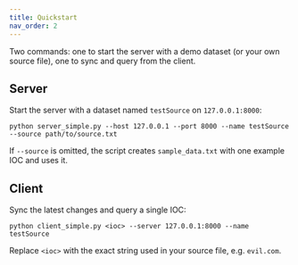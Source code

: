 ```yaml
---
title: Quickstart
nav_order: 2
---
```


Two commands: one to start the server with a demo dataset (or your own source file), one to sync and query from the client.

## Server

Start the server with a dataset named `testSource` on `127.0.0.1:8000`:

```
python server_simple.py --host 127.0.0.1 --port 8000 --name testSource --source path/to/source.txt
```

If `--source` is omitted, the script creates `sample_data.txt` with one example IOC and uses it.

## Client

Sync the latest changes and query a single IOC:

```
python client_simple.py <ioc> --server 127.0.0.1:8000 --name testSource
```

Replace `<ioc>` with the exact string used in your source file, e.g. `evil.com`.
